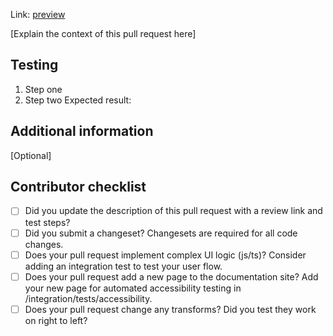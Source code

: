 Link: [preview](http://localhost:1111/)

[Explain the context of this pull request here]

## Testing

1. Step one
2. Step two
   Expected result:

## Additional information

[Optional]

## Contributor checklist

- [ ] Did you update the description of this pull request with a review link and test steps?
- [ ] Did you submit a changeset? Changesets are required for all code changes.
- [ ] Does your pull request implement complex UI logic (js/ts)? Consider adding an integration test to test your user flow.
- [ ] Does your pull request add a new page to the documentation site? Add your new page for automated accessibility testing in /integration/tests/accessibility.
- [ ] Does your pull request change any transforms? Did you test they work on right to left?
